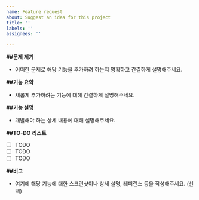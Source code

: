```yaml
---
name: Feature request
about: Suggest an idea for this project
title: ''
labels: ''
assignees: ''

---
```


**##문제 제기**
- 어떠한 문제로 해당 기능을 추가하려 하는지 명확하고 간결하게 설명해주세요.

**##기능 요약**
- 새롭게 추가하려는 기능에 대해 간결하게 설명해주세요.

**##기능 설명**
- 개발해야 하는 상세 내용에 대해 설명해주세요.

**##TO-DO 리스트**
- [ ] TODO
- [ ] TODO
- [ ] TODO

**##비고**
- 여기에 해당 기능에 대한 스크린샷이나 상세 설명, 레퍼런스 등을 작성해주세요. (선택)
